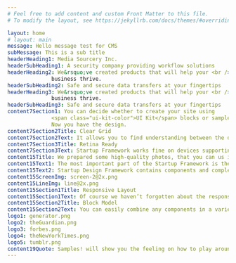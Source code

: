 ```yaml
---
# Feel free to add content and custom Front Matter to this file.
# To modify the layout, see https://jekyllrb.com/docs/themes/#overriding-theme-defaults

layout: home
# layout: main
message: Hello message test for CMS
subMessage: This is a sub title
headerHeading1: Media Sourcery Inc.
headerSubHeading1: A security company providing workflow solutions
headerHeading2: We&rsquo;ve created products that will help your <br />
              business thrive.
headerSubHeading2: Safe and secure data transfers at your fingertips
headerHeading3: We&rsquo;ve created products that will help your <br />
              business thrive.
headerSubHeading3: Safe and secure data transfers at your fingertips
content7Section1: You can decide whether to create your site using
              <span class="ui-kit-color">UI Kit</span> blocks or samples.
              Now you have the design.
content7Section2Title: Clear Grid
content7Section2Text: It allows you to find understanding between the designer and developer.
content7Section3Title: Retina Ready
content7Section3Text: Startup Framework works fine on devices supporting Retina Display.
content15Title: We prepared some high-quality photos, that you can us in your projects. When you have to show your application or website on iPhone.
content15Text1: The most important part of the Startup Framework is the samples. The samples form a set of 25 usable pages or you can add new blocks from UI Kit. By choosing one of the 25 configurations of the future startup.
content15Text2: Startup Design Framework contains components and complex blocks which can easily be integrated into almost any design. All of these components are made in the same style.
content15ScreenImg: screen-2@2x.png
content15LineImg: line@2x.png
content15Section1Title: Responsive Layout
content15Section1Text: Of course we haven’t forgotten about the responsive layout. Create a website with full mobile support.
content15Section2Title: Block Model
content15Section2Text: You can easily combine any components in a variety of design projects.
logo1: generator.png
logo2: theGuardian.png
logo3: forbes.png
logo4: theNewYorkTimes.png
logo5: tumblr.png
content19Quote: Samples! will show you the feeling on how to play around using the components in the website building process.
---
```

